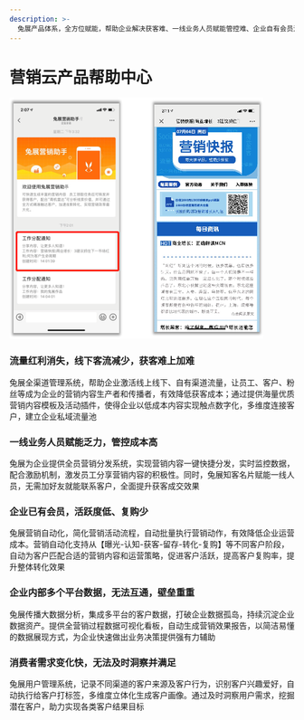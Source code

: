 ```yaml
---
description: >-
  兔展产品体系，全方位赋能，帮助企业解决获客难、一线业务人员赋能管控难、企业自有会员活跃度低、多数据平台无法互通、消费者需求洞察难等问题，打通企业增长营销之路。
---
```


# 营销云产品帮助中心

![](.gitbook/assets/image%20%28127%29.png)

### 流量红利消失，线下客流减少，获客难上加难

兔展全渠道管理系统，帮助企业激活线上线下、自有渠道流量，让员工、客户、粉丝等成为企业的营销内容生产者和传播者，有效降低获客成本；通过提供海量优质营销内容模板及活动插件，使得企业以低成本内容实现触点数字化，多维度连接客户，建立企业私域流量池

### 一线业务人员赋能乏力，管控成本高

兔展为企业提供全员营销分发系统，实现营销内容一键快捷分发，实时监控数据，配合激励机制，激发员工分享营销内容的积极性。同时，兔展知客名片赋能一线人员，无需加好友就能联系客户，全面提升获客成交效果

### 企业已有会员，活跃度低、复购少

兔展营销自动化，简化营销活动流程，自动批量执行营销动作，有效降低企业运营成本。营销自动化支持从【曝光-认知-获客-留存-转化-复购】等不同客户阶段，自动为客户匹配合适的营销内容和运营策略，促进客户活跃，提高客户复购率，提升整体转化效果

### 企业内部多个平台数据，无法互通，壁垒重重

兔展传播大数据分析，集成多平台的客户数据，打破企业数据孤岛，持续沉淀企业数据资产。提供全营销过程数据可视化看板，自动生成营销效果报告，以简洁易懂的数据展现方式，为企业快速做出业务决策提供强有力辅助

### 消费者需求变化快，无法及时洞察并满足

兔展用户管理系统，记录不同渠道的客户来源及客户行为，识别客户兴趣爱好，自动执行给客户打标签，多维度立体化生成客户画像。通过及时洞察用户需求，挖掘潜在客户，助力实现各类客户结果目标



